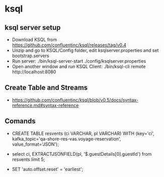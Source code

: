 # ksql

## ksql server setup
- Download KSQL from https://github.com/confluentinc/ksql/releases/tag/v0.4
- Unzip and go to KSQL/Config folder, edit ksqlserver.properties and set bootstrap.servers
- Run server: ./bin/ksql-server-start ./config/ksqlserver.properties
- Open another window and run KSQL Client: ./bin/ksql-cli remote http://localhost:8080

## Create Table and Streams
- https://github.com/confluentinc/ksql/blob/v0.5/docs/syntax-reference.md#syntax-reference

## Comands
- CREATE TABLE resvents (ci VARCHAR, pl VARCHAR) WITH (key='ci', kafka_topic='qa-shore-res-vas.voyage-reservation', value_format='JSON');

-  select ci, EXTRACTJSONFIELD(pl, '$.guestDetails[0].guestId') from resvents limit 5;

- SET 'auto.offset.reset' = 'earliest';
